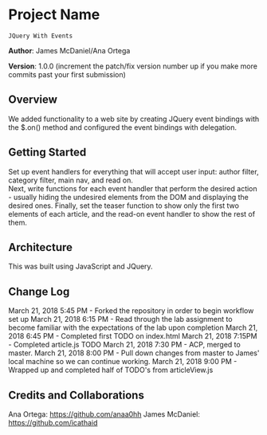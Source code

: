 # Project Name
    JQuery With Events

**Author**: James McDaniel/Ana Ortega

**Version**: 1.0.0 (increment the patch/fix version number up if you make more commits past your first submission)

## Overview
We added functionality to a web site by creating JQuery event bindings with the $.on() method and configured the event bindings with delegation.


## Getting Started
Set up event handlers for everything that will accept user input: author filter, category filter, main nav, and read on.  
Next, write functions for each event handler that perform the desired action - usually hiding the undesired elements from the DOM and displaying the desired ones.
Finally, set the teaser function to show only the first two elements of each article, and the read-on event handler to show the rest of them.


## Architecture
This was built using JavaScript and JQuery.

## Change Log
March 21, 2018 5:45 PM - Forked the repository in order to begin workflow set up
March 21, 2018 6:15 PM - Read through the lab assignment to become familiar with the expectations of the lab upon completion
March 21, 2018 6:45 PM - Completed first TODO on index.html
March 21, 2018 7:15PM - Completed article.js TODO
March 21, 2018 7:30 PM - ACP, merged to master.
March 21, 2018 8:00 PM - Pull down changes from master to James' local machine so we can continue working.
March 21, 2018 9:00 PM - Wrapped up and completed half of TODO's from articleView.js

## Credits and Collaborations
Ana Ortega: https://github.com/anaa0hh
James McDaniel: https://github.com/icathaid